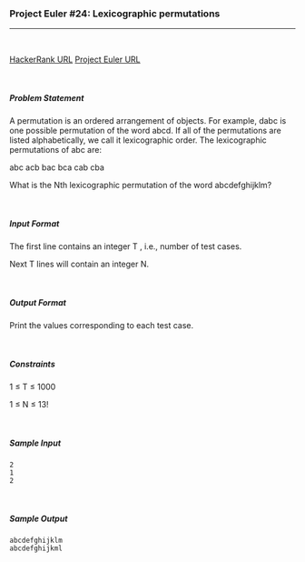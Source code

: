 ### Project Euler #24: Lexicographic permutations
___

<br>

[HackerRank URL](https://www.hackerrank.com/contests/projecteuler/challenges/euler024)     [Project Euler URL](https://projecteuler.net/problem=24)

<br>

##### Problem Statement

A permutation is an ordered arrangement of objects. For example, dabc is one possible permutation of the word abcd. If all of the permutations are listed alphabetically, we call it lexicographic order. The lexicographic permutations of abc are: 

abc   acb   bac   bca   cab   cba

What is the Nth lexicographic permutation of the word abcdefghijklm?

<br>

##### Input Format 

The first line contains an integer T , i.e., number of test cases. 

Next T lines will contain an integer N.

<br>

##### Output Format 

Print the values corresponding to each test case.

<br>

##### Constraints 

1 ≤ T ≤ 1000 

1 ≤ N ≤ 13!

<br>

##### Sample Input

```
2
1
2
```

<br>

##### Sample Output

```
abcdefghijklm
abcdefghijkml
```  
